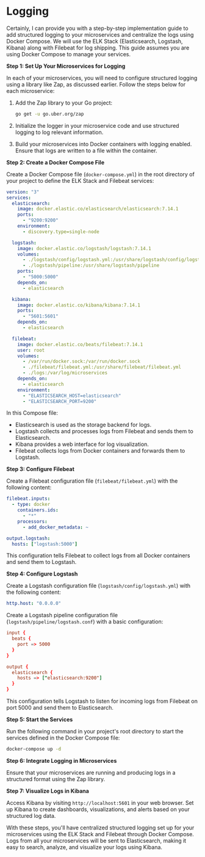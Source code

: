 # Logging

Certainly, I can provide you with a step-by-step implementation guide to add structured logging to your microservices and centralize the logs using Docker Compose. We will use the ELK Stack (Elasticsearch, Logstash, Kibana) along with Filebeat for log shipping. This guide assumes you are using Docker Compose to manage your services.

**Step 1: Set Up Your Microservices for Logging**

In each of your microservices, you will need to configure structured logging using a library like Zap, as discussed earlier. Follow the steps below for each microservice:

1. Add the Zap library to your Go project:

   ```bash
   go get -u go.uber.org/zap
   ```

2. Initialize the logger in your microservice code and use structured logging to log relevant information.

3. Build your microservices into Docker containers with logging enabled. Ensure that logs are written to a file within the container.

**Step 2: Create a Docker Compose File**

Create a Docker Compose file (`docker-compose.yml`) in the root directory of your project to define the ELK Stack and Filebeat services:

```yaml
version: "3"
services:
  elasticsearch:
    image: docker.elastic.co/elasticsearch/elasticsearch:7.14.1
    ports:
      - "9200:9200"
    environment:
      - discovery.type=single-node

  logstash:
    image: docker.elastic.co/logstash/logstash:7.14.1
    volumes:
      - ./logstash/config/logstash.yml:/usr/share/logstash/config/logstash.yml
      - ./logstash/pipeline:/usr/share/logstash/pipeline
    ports:
      - "5000:5000"
    depends_on:
      - elasticsearch

  kibana:
    image: docker.elastic.co/kibana/kibana:7.14.1
    ports:
      - "5601:5601"
    depends_on:
      - elasticsearch

  filebeat:
    image: docker.elastic.co/beats/filebeat:7.14.1
    user: root
    volumes:
      - /var/run/docker.sock:/var/run/docker.sock
      - ./filebeat/filebeat.yml:/usr/share/filebeat/filebeat.yml
      - ./logs:/var/log/microservices
    depends_on:
      - elasticsearch
    environment:
      - "ELASTICSEARCH_HOST=elasticsearch"
      - "ELASTICSEARCH_PORT=9200"
```

In this Compose file:

- Elasticsearch is used as the storage backend for logs.
- Logstash collects and processes logs from Filebeat and sends them to Elasticsearch.
- Kibana provides a web interface for log visualization.
- Filebeat collects logs from Docker containers and forwards them to Logstash.

**Step 3: Configure Filebeat**

Create a Filebeat configuration file (`filebeat/filebeat.yml`) with the following content:

```yaml
filebeat.inputs:
  - type: docker
    containers.ids:
      - "*"
    processors:
      - add_docker_metadata: ~

output.logstash:
  hosts: ["logstash:5000"]
```

This configuration tells Filebeat to collect logs from all Docker containers and send them to Logstash.

**Step 4: Configure Logstash**

Create a Logstash configuration file (`logstash/config/logstash.yml`) with the following content:

```yaml
http.host: "0.0.0.0"
```

Create a Logstash pipeline configuration file (`logstash/pipeline/logstash.conf`) with a basic configuration:

```conf
input {
  beats {
    port => 5000
  }
}

output {
  elasticsearch {
    hosts => ["elasticsearch:9200"]
  }
}
```

This configuration tells Logstash to listen for incoming logs from Filebeat on port 5000 and send them to Elasticsearch.

**Step 5: Start the Services**

Run the following command in your project's root directory to start the services defined in the Docker Compose file:

```bash
docker-compose up -d
```

**Step 6: Integrate Logging in Microservices**

Ensure that your microservices are running and producing logs in a structured format using the Zap library.

**Step 7: Visualize Logs in Kibana**

Access Kibana by visiting `http://localhost:5601` in your web browser. Set up Kibana to create dashboards, visualizations, and alerts based on your structured log data.

With these steps, you'll have centralized structured logging set up for your microservices using the ELK Stack and Filebeat through Docker Compose. Logs from all your microservices will be sent to Elasticsearch, making it easy to search, analyze, and visualize your logs using Kibana.
